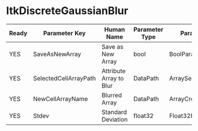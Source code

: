 # ItkDiscreteGaussianBlur

| Ready | Parameter Key | Human Name | Parameter Type | Parameter Class |
|-------|---------------|------------|-----------------|----------------|
| YES | SaveAsNewArray | Save as New Array | bool | BoolParameter |
| YES | SelectedCellArrayPath | Attribute Array to Blur | DataPath | ArraySelectionParameter |
| YES | NewCellArrayName | Blurred Array | DataPath | ArrayCreationParameter |
| YES | Stdev | Standard Deviation | float32 | Float32Parameter |
